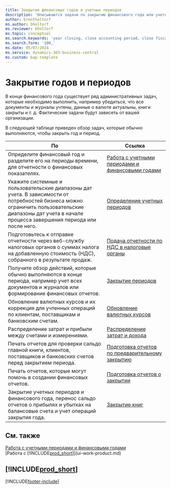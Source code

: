 ```yaml
---
title: Закрытие финансовых годов и учетных периодов
description: 'Описываются задачи по закрытию финансового года или учетного периода, например, обеспечение того, что документы и журналы учтены, а также сверка балансов банковских счетов.'
author: brentholtorf
ms.author: bholtorf
ms.reviewer: bholtorf
ms.topic: conceptual
ms.search.keywords: 'year closing, close accounting period, close fiscal year, bank account detailed trial balance'
ms.search.form: '100,'
ms.date: 05/07/2024
ms.service: dynamics-365-business-central
ms.custom: bap-template
---
```

# <a name="closing-years-and-periods"></a>Закрытие годов и периодов

В конце финансового года существует ряд административных задач, которые необходимо выполнить, например убедиться, что все документы и журналы учтены, данные о валюте актуальны, книги закрыты и т. д. Фактические задачи будут зависеть от вашей организации.

В следующей таблице приведен обзор задач, которые обычно выполняются, чтобы закрыть год и период.

| По | Ссылка |
| --- | --- |
| Определите финансовый год и разделите его на периоды времени, для отчетности о финансовых показателях. | [Работа с учетными периодами и финансовыми годами](finance-accounting-periods-and-fiscal-years.md)|
| Укажите системные и пользовательские диапазоны дат учета. В зависимости от потребностей бизнеса можно ограничить пользовательские диапазоны дат учета в начале процесса завершения периода или после него. |[Определение учетных периодов](finance-how-specify-posting-periods.md) |
| Подготовьтесь к отправке отчетности через веб-службу налоговых органов о суммах налога на добавленную стоимость (НДС), собранного в результате продаж. |[Подача отчетности по НДС в налоговые органы](finance-how-report-vat.md)|
| Получите обзор действий, которые обычно выполняются в конце периода, например учет всех документов и журналов или формирование финансовых отчетов. |[Закрытие периодов](year-how-complete-period-end-processes.md) |
| Обновление валютных курсов и их коррекция для учтенных операций по клиентам, поставщикам и банковским счетам. |[Обновление валютных курсов](finance-how-update-currencies.md) |
| Распределение затрат и прибыли между счетами и измерениями. |[Распределение затрат и дохода](year-allocate-costs-income.md) |
| Печать отчетов для проверки сальдо главной книги, клиентов, поставщиков и банковских счетов перед закрытием периода. |[Подготовка отчетов по предварительному закрытию](year-prepare-preclose-reports.md) |
| Печать отчетов, которые могут помочь в создании финансовых отчетов. |[Подготовка отчетов о закрытии](year-prepare-close-statement.md) |
| Закрытие учетных периодов и финансового года, перенос сальдо отчетов о прибылях и убытках на балансовые счета и учет операций закрытия года. |[Закрытие книг](year-close-books.md) |

## <a name="see-also"></a>См. также

[Работа с учетными периодами и финансовыми годами](finance-accounting-periods-and-fiscal-years.md)  
[Работа с [!INCLUDE[prod_short](includes/prod_short.md)]](ui-work-product.md)

## [!INCLUDE[prod_short](includes/free_trial_md.md)]  

[!INCLUDE[footer-include](includes/footer-banner.md)]
